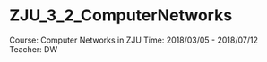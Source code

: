 # ZJU_3_2_ComputerNetworks
Course: Computer Networks in ZJU Time: 2018/03/05 - 2018/07/12 Teacher: DW
